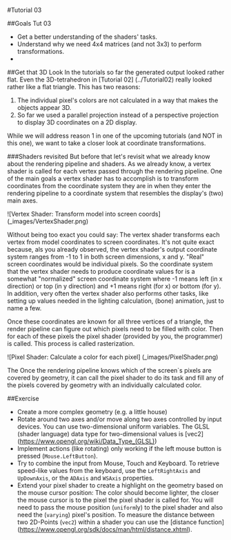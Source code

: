 #Tutorial 03

##Goals Tut 03
 - Get a better understanding of the shaders' tasks.
 - Understand why we need 4x4 matrices (and not 3x3) to perform transformations.
 - 
 
##Get that 3D Look
In the tutorials so far the generated output looked rather flat. Even the 3D-tetrahedron in [Tutorial 02] (../Tutorial02) really looked rather
like a flat triangle. This has two reasons:
1. The individual pixel's colors are not calculated in a way that makes the objects appear 3D.
2. So far we used a parallel projection instead of a perspective projection to display 3D coordinates on 
   a 2D display.

While we will address reason 1 in one of the upcoming tutorials (and NOT in this one), we want to take a closer look at coordinate transformations.

###Shaders revisited
But before that let's revisit what we already know about the rendering pipeline and shaders. As we already know, a vertex shader is called for each
vertex passed through the rendering pipeline. One of the main goals a vertex shader has to accomplish is to transform coordinates from the
coordinate system they are in when they enter the rendering pipeline to a coordinate system that resembles the display's (two) main axes. 

![Vertex Shader: Transform model into screen coords] (_images/VertexShader.png)

Without being too exact you could say: The vertex shader transforms each vertex from model coordinates to screen coordinates. It's not quite
exact because, als you already observed, the vertex shader's output coordinate system ranges from -1 to 1 in both screen dimensions, x and y. 
"Real" screen coordinates would be individual pixels. So the coordinate system that the vertex shader needs to produce coordinate values for is
a somewhat "normalized" screen coordinate system where -1 means left (in x direction) or top (in y direction) and +1 means right (for x) or
bottom (for y). In addition, very often the vertex shader also performs other tasks, like setting up values needed in the lighting calculation,
(bone) animation, just to name a few.

Once these coordinates are known for all three vertices of a triangle, the render pipeline can figure out which pixels need to be filled with 
color. Then for each of these pixels the pixel shader (provided by you, the programmer) is called. This process is called rasterization.

![Pixel Shader: Calculate a color for each pixel] (_images/PixelShader.png)

The 
Once the rendering pipeline knows which of the 
screen`s pixels are covered by geometry, it can call the pixel shader to do its task and fill any of the pixels covered by geometry with an 
individually calculated color.


##Exercise
 - Create a more complex geometry (e.g. a little house)
 - Rotate around two axes and/or move along two axes controlled by input devices. You can use two-dimensional uniform variables. 
   The GLSL (shader language) data type for two-dimensional values is [vec2] (https://www.opengl.org/wiki/Data_Type_(GLSL))
 - Implement actions (like rotating) only working if the left mouse button is pressed (`Mouse.LeftButton`).
 - Try to combine the input from Mouse, Touch and Keyboard. To retrieve speed-like values from the keyboard, use the
   `LeftRightAxis` and `UpDownAxis`, or the `ADAxis` and `WSAxis` properties.
 - Extend your pixel shader to create a highlight on the geometry based on the mouse cursor position: The color should become lighter, the closer the 
   mouse cursor is to the pixel the pixel shader is called for. You will need to pass the mouse position (`uniform`ly) to the pixel shader and
   also need the (`varying`) pixel's position. To measure the distance between two 2D-Points (`vec2`) within a shader you can use the 
   [distance function] (https://www.opengl.org/sdk/docs/man/html/distance.xhtml).   

